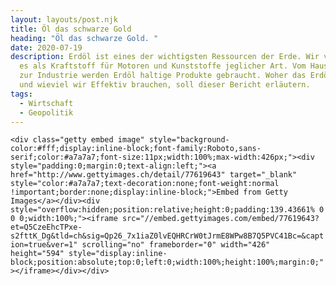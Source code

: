 ```yaml
---
layout: layouts/post.njk
title: Öl das schwarze Gold
heading: "Öl das schwarze Gold. "
date: 2020-07-19
description: Erdöl ist eines der wichtigsten Ressourcen der Erde. Wir verwenden
  es als Kraftstoff für Motoren und Kunststoffe jeglicher Art. Vom Haushalt bis
  zur Industrie werden Erdöl haltige Produkte gebraucht. Woher das Erdöl stammt
  und wieviel wir Effektiv brauchen, soll dieser Bericht erläutern.
tags:
  - Wirtschaft
  - Geopolitik
---
```

`<div class="getty embed image" style="background-color:#fff;display:inline-block;font-family:Roboto,sans-serif;color:#a7a7a7;font-size:11px;width:100%;max-width:426px;"><div style="padding:0;margin:0;text-align:left;"><a href="http://www.gettyimages.ch/detail/77619643" target="_blank" style="color:#a7a7a7;text-decoration:none;font-weight:normal !important;border:none;display:inline-block;">Embed from Getty Images</a></div><div style="overflow:hidden;position:relative;height:0;padding:139.43661% 0 0 0;width:100%;"><iframe src="//embed.gettyimages.com/embed/77619643?et=Q5CzeEhcTPxe-s2fttK_Dg&tld=ch&sig=Qp26_7x1iaZ0lvEQHRCrW0tJrmE8WPw8B7Q5PVC41Bc=&caption=true&ver=1" scrolling="no" frameborder="0" width="426" height="594" style="display:inline-block;position:absolute;top:0;left:0;width:100%;height:100%;margin:0;"></iframe></div></div>`